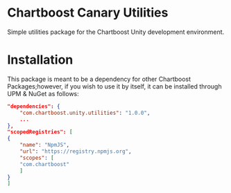 # Chartboost Canary Utilities

Simple utilities package for the Chartboost Unity development environment.

# Installation
This package is meant to be a dependency for other Chartboost Packages;however, if you wish to use it by itself, it can be installed through UPM & NuGet as follows:

```json
"dependencies": {
    "com.chartboost.unity.utilities": "1.0.0",
    ...
},
"scopedRegistries": [
{
    "name": "NpmJS",
    "url": "https://registry.npmjs.org",
    "scopes": [
    "com.chartboost"
    ]
}
]
```